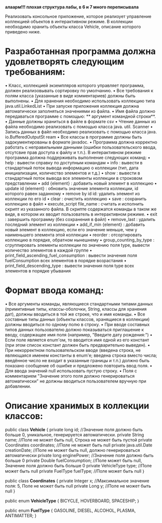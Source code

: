 **алаарм!!! плохая структура лабы, в 6 и 7 много переписывала**

Реализовать консольное приложение, которое реализует управление коллекцией объектов в интерактивном режиме. В коллекции необходимо хранить объекты класса Vehicle, описание которого приведено ниже.

# Разработанная программа должна удовлетворять следующим требованиям:

• Класс, коллекцией экземпляров которого управляет программа, должен реализовывать сортировку по умолчанию.
• Все требования к полям класса (указанные в виде комментариев) должны быть выполнены.
• Для хранения необходимо использовать коллекцию типа java.util.LinkedList
• При запуске приложения коллекция должна автоматически заполняться значениями из файла.
• Имя файла должно передаваться программе с помощью: ** аргумент командной строки**.
• Данные должны храниться в файле в формате csv
• Чтение данных из файла необходимо реализовать с помощью класса java. util. Scanner
• Запись данных в файл необходимо реализовать с помощью класса java. io.BufferedOutputSt ream
• Все классы в программе должны быть задокументированы в формате javadoc.
• Программа должна корректно работать с неправильными данными (ошибки пользовательского ввода, отсутсвие прав доступа к файлу и т.п.).
В интерактивном режиме программа должна поддерживать выполнение следующих команд:
• help : вывести справку по доступным командам
• info : вывести в стандартный поток вывода информацию о коллекции (тип, дата инициализации, количество элементов и т.д.)
• show : вывести в стандартный поток вывода все элементы коллекции в строковом представлении
• add {element} : добавить новый элемент в коллекцию
• update id {element} : обновить значение элемента коллекции, id которого равен заданному
• remove by id id: удалить элемент из коллекции по его id
• clear : очистить коллекцию
• save : сохранить коллекцию в файл
• execute_script file_name : считать и исполнить скрипт из указанного файла. В скрипте содержатся команды в таком же виде, в котором их вводит пользователь в интерактивном режиме.
• exit : завершить программу (без сохранения в файл)
• remove_last : удалить последний элемент из коллекции
• add_if_min {element} : добавить новый элемент в коллекцию, если его значение меньше, чем у наименьшего элемента этой коллекции
• reorder : отсортировать коллекцию в порядке, обратном нынешнему
• group_counting_by_type : сгруппировать элементы коллекции по значению поля type, вывести количество элементов в каждой группе
• print_field_ascending_fuel_consumption : вывести значения поля fuelConsumption всех элементов в порядке возрастания
• print_field_descending_type : вывести значения поля type всех элементов в порядке убывания

# Формат ввода команд:
• Все аргументы команды, являющиеся стандартными типами данных (примитивные типы, классы-оболочки, String, классы для хранения дат), должны вводиться в той же строке, что и имя команды.
• Все составные типы данных (объекты классов, хранящиеся в коллекции) должны вводиться по одному полю в строку.
• При вводе составных типов данных пользователю должно показываться приглашение к вводу, содержащее имя поля (например, "Введите дату рождения:")
• Если поле является enum'ом, то вводится имя одной из его констант (при этом список констант должен быть предварительно выведен).
• При некорректном пользовательском вводе (введена строка, не являющаяся именем константы в enum'e; введена строка вместо числа; введённое число не входит в указанные границы и т.п.) должно быть показано сообщение об ошибке и предложено повторить ввод поля.
• Для ввода значений null использовать пустую строку.
• Поля с комментарием "Значение этого поля должно генерироваться автоматически" не должны вводиться пользователем вручную при добавлении.

# Описание хранимых в коллекции классов:

public class **Vehicle** {
  private long id;   //Значение поля должно быть больше 0, уникальное, генерируется автоматически.
  private String   name;   //Поле не может быть null, Строка не может быть пустой
  private Coordinates coordinates;   //Поле не может быть null
  private java.util.Date creationDate;   //Поле не может быть null, должно генерироваться автоматически 
  private long enginePower;  //Значение поля должно быть больше 0
  private Double fuelConsumption;   //Поле может быть null, Значение поля должно быть больше 0
  private VehicleType type;   //Поле может быть null
  private FuelType fuelType;   //Поле может быть null
｝

public class **Coordinates** {
  private Integer x;   //Максимальное значение поля: 5, Поле не может быть null 
  private Long y;   //Поле не может быть null
}

public enum **VehicleType** {
  BICYCLE, HOVERBOARD, SPACESHIP;
｝

public enum **FuelType** {
  GASOLINE, DIESEL, ALCOHOL, PLASMA, ANTIMATTER;
}  
